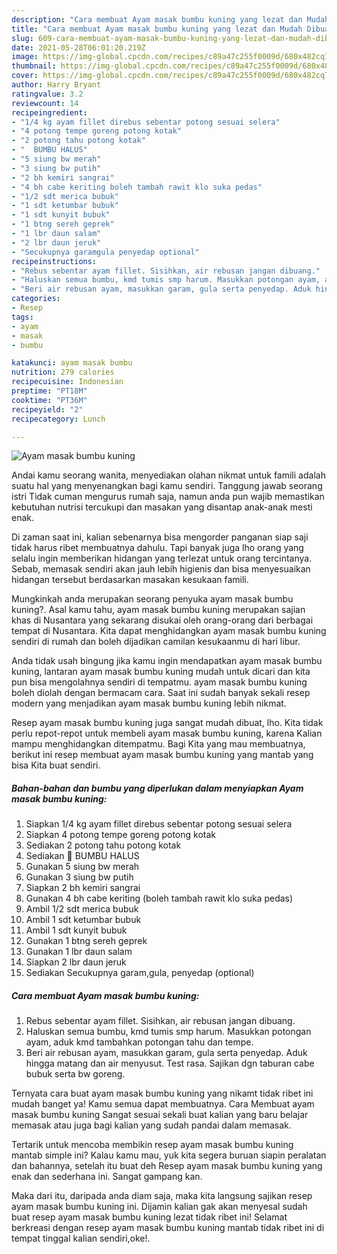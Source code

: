```yaml
---
description: "Cara membuat Ayam masak bumbu kuning yang lezat dan Mudah Dibuat"
title: "Cara membuat Ayam masak bumbu kuning yang lezat dan Mudah Dibuat"
slug: 609-cara-membuat-ayam-masak-bumbu-kuning-yang-lezat-dan-mudah-dibuat
date: 2021-05-28T06:01:20.219Z
image: https://img-global.cpcdn.com/recipes/c89a47c255f0009d/680x482cq70/ayam-masak-bumbu-kuning-foto-resep-utama.jpg
thumbnail: https://img-global.cpcdn.com/recipes/c89a47c255f0009d/680x482cq70/ayam-masak-bumbu-kuning-foto-resep-utama.jpg
cover: https://img-global.cpcdn.com/recipes/c89a47c255f0009d/680x482cq70/ayam-masak-bumbu-kuning-foto-resep-utama.jpg
author: Harry Bryant
ratingvalue: 3.2
reviewcount: 14
recipeingredient:
- "1/4 kg ayam fillet direbus sebentar potong sesuai selera"
- "4 potong tempe goreng potong kotak"
- "2 potong tahu potong kotak"
- "  BUMBU HALUS"
- "5 siung bw merah"
- "3 siung bw putih"
- "2 bh kemiri sangrai"
- "4 bh cabe keriting boleh tambah rawit klo suka pedas"
- "1/2 sdt merica bubuk"
- "1 sdt ketumbar bubuk"
- "1 sdt kunyit bubuk"
- "1 btng sereh geprek"
- "1 lbr daun salam"
- "2 lbr daun jeruk"
- "Secukupnya garamgula penyedap optional"
recipeinstructions:
- "Rebus sebentar ayam fillet. Sisihkan, air rebusan jangan dibuang."
- "Haluskan semua bumbu, kmd tumis smp harum. Masukkan potongan ayam, aduk kmd tambahkan potongan tahu dan tempe."
- "Beri air rebusan ayam, masukkan garam, gula serta penyedap. Aduk hingga matang dan air menyusut. Test rasa. Sajikan dgn taburan cabe bubuk serta bw goreng."
categories:
- Resep
tags:
- ayam
- masak
- bumbu

katakunci: ayam masak bumbu 
nutrition: 279 calories
recipecuisine: Indonesian
preptime: "PT18M"
cooktime: "PT36M"
recipeyield: "2"
recipecategory: Lunch

---
```



![Ayam masak bumbu kuning](https://img-global.cpcdn.com/recipes/c89a47c255f0009d/680x482cq70/ayam-masak-bumbu-kuning-foto-resep-utama.jpg)

Andai kamu seorang wanita, menyediakan olahan nikmat untuk famili adalah suatu hal yang menyenangkan bagi kamu sendiri. Tanggung jawab seorang istri Tidak cuman mengurus rumah saja, namun anda pun wajib memastikan kebutuhan nutrisi tercukupi dan masakan yang disantap anak-anak mesti enak.

Di zaman  saat ini, kalian sebenarnya bisa mengorder panganan siap saji tidak harus ribet membuatnya dahulu. Tapi banyak juga lho orang yang selalu ingin memberikan hidangan yang terlezat untuk orang tercintanya. Sebab, memasak sendiri akan jauh lebih higienis dan bisa menyesuaikan hidangan tersebut berdasarkan masakan kesukaan famili. 



Mungkinkah anda merupakan seorang penyuka ayam masak bumbu kuning?. Asal kamu tahu, ayam masak bumbu kuning merupakan sajian khas di Nusantara yang sekarang disukai oleh orang-orang dari berbagai tempat di Nusantara. Kita dapat menghidangkan ayam masak bumbu kuning sendiri di rumah dan boleh dijadikan camilan kesukaanmu di hari libur.

Anda tidak usah bingung jika kamu ingin mendapatkan ayam masak bumbu kuning, lantaran ayam masak bumbu kuning mudah untuk dicari dan kita pun bisa mengolahnya sendiri di tempatmu. ayam masak bumbu kuning boleh diolah dengan bermacam cara. Saat ini sudah banyak sekali resep modern yang menjadikan ayam masak bumbu kuning lebih nikmat.

Resep ayam masak bumbu kuning juga sangat mudah dibuat, lho. Kita tidak perlu repot-repot untuk membeli ayam masak bumbu kuning, karena Kalian mampu menghidangkan ditempatmu. Bagi Kita yang mau membuatnya, berikut ini resep membuat ayam masak bumbu kuning yang mantab yang bisa Kita buat sendiri.

<!--inarticleads1-->

##### Bahan-bahan dan bumbu yang diperlukan dalam menyiapkan Ayam masak bumbu kuning:

1. Siapkan 1/4 kg ayam fillet direbus sebentar potong sesuai selera
1. Siapkan 4 potong tempe goreng potong kotak
1. Sediakan 2 potong tahu potong kotak
1. Sediakan  🧂 BUMBU HALUS
1. Gunakan 5 siung bw merah
1. Gunakan 3 siung bw putih
1. Siapkan 2 bh kemiri sangrai
1. Gunakan 4 bh cabe keriting (boleh tambah rawit klo suka pedas)
1. Ambil 1/2 sdt merica bubuk
1. Ambil 1 sdt ketumbar bubuk
1. Ambil 1 sdt kunyit bubuk
1. Gunakan 1 btng sereh geprek
1. Gunakan 1 lbr daun salam
1. Siapkan 2 lbr daun jeruk
1. Sediakan Secukupnya garam,gula, penyedap (optional)




<!--inarticleads2-->

##### Cara membuat Ayam masak bumbu kuning:

1. Rebus sebentar ayam fillet. Sisihkan, air rebusan jangan dibuang.
1. Haluskan semua bumbu, kmd tumis smp harum. Masukkan potongan ayam, aduk kmd tambahkan potongan tahu dan tempe.
1. Beri air rebusan ayam, masukkan garam, gula serta penyedap. Aduk hingga matang dan air menyusut. Test rasa. Sajikan dgn taburan cabe bubuk serta bw goreng.




Ternyata cara buat ayam masak bumbu kuning yang nikamt tidak ribet ini mudah banget ya! Kamu semua dapat membuatnya. Cara Membuat ayam masak bumbu kuning Sangat sesuai sekali buat kalian yang baru belajar memasak atau juga bagi kalian yang sudah pandai dalam memasak.

Tertarik untuk mencoba membikin resep ayam masak bumbu kuning mantab simple ini? Kalau kamu mau, yuk kita segera buruan siapin peralatan dan bahannya, setelah itu buat deh Resep ayam masak bumbu kuning yang enak dan sederhana ini. Sangat gampang kan. 

Maka dari itu, daripada anda diam saja, maka kita langsung sajikan resep ayam masak bumbu kuning ini. Dijamin kalian gak akan menyesal sudah buat resep ayam masak bumbu kuning lezat tidak ribet ini! Selamat berkreasi dengan resep ayam masak bumbu kuning mantab tidak ribet ini di tempat tinggal kalian sendiri,oke!.

